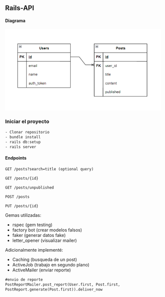 ##  Rails-API
#### Diagrama 
![tdd-ruby](public/diagrama.png)

### Iniciar el proyecto
```
- Clonar repositorio
- bundle install
- rails db:setup
- rails server
```


#### Endpoints
```
GET /posts?search=title (optional query)
```
```
GET /posts/{id}
```
```
GET /posts/unpublished
```
```
POST /posts
```
```
PUT /posts/{id}
```
Gemas utilizadas:
* rspec (gem testing)
* factory bot (crear modelos falsos)
* faker (generar datos fake)
* letter_opener (visualizar mailer)

Adicionalmente implementé:
* Caching (busqueda de un post)
* ActiveJob (trabajo en segundo plano)
* ActiveMailer (enviar reporte)
```
#envio de reporte 
PostReportMailer.post_report(User.first, Post.first, PostReport.generate(Post.first)).deliver_now
```




